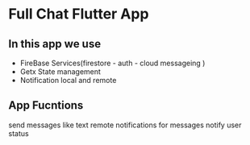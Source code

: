# Full Chat Flutter App
## In this app we use
- FireBase Services(firestore - auth - cloud messageing )
- Getx State management
- Notification local and remote
## App Fucntions
send messages like text 
remote notifications for messages notify
user status
